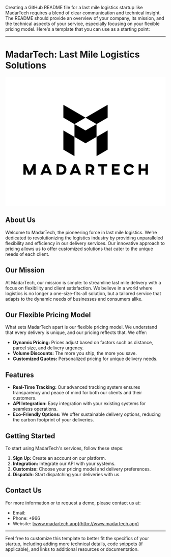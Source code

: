 Creating a GitHub README file for a last mile logistics startup like MadarTech requires a blend of clear communication and technical insight. The README should provide an overview of your company, its mission, and the technical aspects of your service, especially focusing on your flexible pricing model. Here's a template that you can use as a starting point:

---

# MadarTech: Last Mile Logistics Solutions

![MadarTech Logo](FullLogo_Transparent-2.png)

## About Us

Welcome to MadarTech, the pioneering force in last mile logistics. We're dedicated to revolutionizing the logistics industry by providing unparalleled flexibility and efficiency in our delivery services. Our innovative approach to pricing allows us to offer customized solutions that cater to the unique needs of each client.

## Our Mission

At MadarTech, our mission is simple: to streamline last mile delivery with a focus on flexibility and client satisfaction. We believe in a world where logistics is no longer a one-size-fits-all solution, but a tailored service that adapts to the dynamic needs of businesses and consumers alike.

## Our Flexible Pricing Model

What sets MadarTech apart is our flexible pricing model. We understand that every delivery is unique, and our pricing reflects that. We offer:

- **Dynamic Pricing:** Prices adjust based on factors such as distance, parcel size, and delivery urgency.
- **Volume Discounts:** The more you ship, the more you save.
- **Customized Quotes:** Personalized pricing for unique delivery needs.

## Features

- **Real-Time Tracking:** Our advanced tracking system ensures transparency and peace of mind for both our clients and their customers.
- **API Integration:** Easy integration with your existing systems for seamless operations.
- **Eco-Friendly Options:** We offer sustainable delivery options, reducing the carbon footprint of your deliveries.

## Getting Started

To start using MadarTech's services, follow these steps:

1. **Sign Up:** Create an account on our platform.
2. **Integration:** Integrate our API with your systems.
3. **Customize:** Choose your pricing model and delivery preferences.
4. **Dispatch:** Start dispatching your deliveries with us.

## Contact Us

For more information or to request a demo, please contact us at:

- Email:
- Phone: +966
- Website: [www.madartech.app](http://www.madartech.app)

---

Feel free to customize this template to better fit the specifics of your startup, including adding more technical details, code snippets (if applicable), and links to additional resources or documentation.

